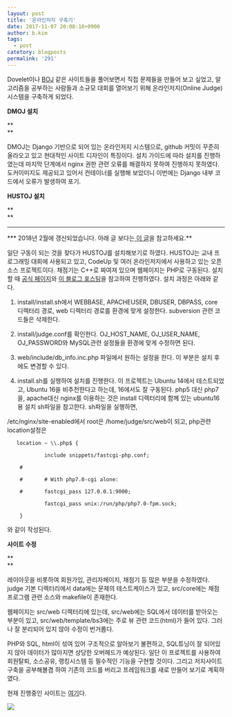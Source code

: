 ```yaml
---
layout: post
title: '온라인저지 구축기'
date: 2017-11-07 20:08:18+0900
author: b.kim
tags:
  - post
catetory: blogposts
permalink: '291'
---
```



 Dovelet이나 [BOJ](https://www.acmicpc.net/) 같은 사이트들을 풀어보면서 직접 문제들을 만들어 보고 싶었고,
알고리즘을 공부하는 사람들과 소규모 대회를 열어보기 위해 온라인저지(Online Judge)시스템을 구축하게 되었다.

  

  

  

 **DMOJ 설치**

 **  
**

  DMOJ는 Django 기반으로 되어 있는 온라인저지 시스템으로, github 커밋이 꾸준히 올라오고 있고 현대적인 사이트 디자인이
특징이다. 설치 가이드에 따라 설치를 진행하였는데 마지막 단계에서 nginx 권한 관련 오류를 해결하지 못하여 진행하지 못하였다.
도커이미지도 제공되고 있어서 컨테이너를 실행해 보았더니 이번에는 Django 내부 코드에서 오류가 발생하여 포기.

  

  

  

 **HUSTOJ 설치**

 **  
**

 ****  

*** 2018년 2월에 갱신되었습니다. 아래 글 보다는[ 이 글](http://tibyte.kr/296)을 참고하세요.**  

  

 일단 구동이 되는 것을 찾다가 HUSTOJ를 설치해보기로 하였다. HUSTOJ는 교내 프로그래밍 대회에 사용되고 있고, CodeUp 및
여러 온라인저지에서 사용하고 있는 오픈소스 프로젝트이다. 채점기는 C++로 짜여져 있으며 웹페이지는 PHP로 구동된다. 설치할 때 [공식
페이지](https://github.com/zhblue/hustoj)와
[이](http://blog.esukmean.com/2015/07/21/hustoj-%EC%84%A4%EC%B9%98%EB%B0%A9%EB%B2%95/)[
블로그
포스팅](http://blog.esukmean.com/2015/07/21/hustoj-%EC%84%A4%EC%B9%98%EB%B0%A9%EB%B2%95/)을
참고하여 진행하였다. 설치 과정은 아래와 같다.

  

1) install/install.sh에서 WEBBASE, APACHEUSER, DBUSER, DBPASS, core 디렉터리 경로, web
디렉터리 경로를 환경에 맞게 설정한다. subversion 관련 코드들은 삭제한다.

  

2) install/judge.conf를 확인한다. OJ_HOST_NAME, OJ_USER_NAME, OJ_PASSWORD와 MySQL관련
설정들을 환경에 맞게 수정하면 된다.

  

3) web/include/db_info.inc.php 파일에서 원하는 설정을 한다. 이 부분은 설치 후에도 변경할 수 있다.

  

4) install.sh를 실행하여 설치를 진행한다. 이 프로젝트는 Ubuntu 14에서 테스트되었고, Ubuntu 16을 비추천한다고
하는데, 16에서도 잘 구동된다. php5 대신 php7을, apache대신 nginx를 이용하는 것은 install 디렉터리에 함께 있는
ubuntu16용 설치 sh파일을 참고한다. sh파일을 실행하면,

/etc/nginx/site-enabled에서 root은 /home/judge/src/web이 되고, php관련 location설정은

       location ~ \\.php$ {

                include snippets/fastcgi-php.conf;

        #

        #       # With php7.0-cgi alone:

        #       fastcgi_pass 127.0.0.1:9000;

                fastcgi_pass unix:/run/php/php7.0-fpm.sock;

        }

와 같이 작성된다.

  

  

  

 **사이트 수정**

 **  
**

  레이아웃을 비롯하여 회원가입, 관리자페이지, 채점기 등 많은 부분을 수정하였다. judge 기본 디렉터리에서 data에는 문제의
테스트케이스가 있고, src/core에는 채점 프로그램 관련 소스와 makefile이 존재한다.

 웹페이지는 src/web 디렉터리에 있는데, src/web에는 SQL에서 데이터를 받아오는 부분이 있고,
src/web/template/bs3에는 주로 뷰 관련 코드(html)가 들어 있다. 그러나 잘 분리되어 있지 않아 수정이 번거롭다.

 PHP와 SQL, html이 섞여 있어 구조적으로 알아보기 불편하고, SQL튜닝이 잘 되어있지 않아 데이터가 많아지면 상당한 오버헤드가
예상된다. 일단 이 프로젝트를 사용하여 회원탈퇴, 소스공유, 랭킹시스템 등 필수적인 기능을 구현할 것이다. 그리고 저지사이트 구축을
공부해볼겸 하여 기존의 코드를 버리고 프레임워크를 새로 만들어 보기로 계획하였다.

  

현재 진행중인 사이트는 [여기](https://judge.zetagate.com/)다.

  

![](https://raw.githubusercontent.com/tibyte/blog-res/master/legacy/291/0.png)

  


